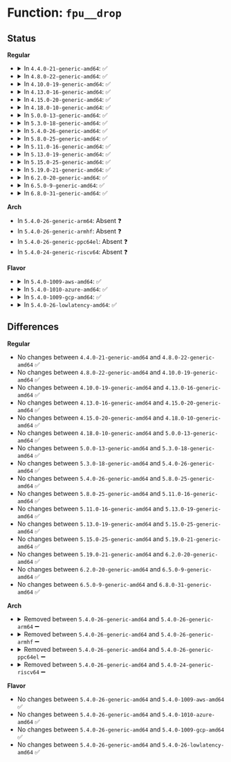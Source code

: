 # Function: <code>fpu__drop</code>

## Status
<b>Regular</b>
<ul>
<li>
<details>
<summary>In <code>4.4.0-21-generic-amd64</code>: ✅</summary>

```c
void fpu__drop(struct fpu * fpu)
```

```json
{
  "name": "fpu__drop",
  "collision_type": "Unique Global",
  "inline_type": "No",
  "funcs": [
    {
      "addr": 18446744071579083248,
      "name": "fpu__drop",
      "external": true,
      "loc": "arch/x86/kernel/fpu/core.c:386",
      "file": "arch/x86/kernel/fpu/core.c",
      "inline": "seen, unknown",
      "caller_inline": [],
      "caller_func": [
        "arch/x86/kernel/process.c:exit_thread",
        "arch/x86/kernel/fpu/core.c:fpu__clear",
        "arch/x86/kernel/fpu/signal.c:__fpu__restore_sig"
      ]
    }
  ],
  "symbols": [
    {
      "addr": 18446744071579083248,
      "name": "fpu__drop",
      "section": ".text",
      "bind": "STB_GLOBAL",
      "size": 101
    }
  ]
}
```
</details>
</li>
<li>
<details>
<summary>In <code>4.8.0-22-generic-amd64</code>: ✅</summary>

```c
void fpu__drop(struct fpu * fpu)
```

```json
{
  "name": "fpu__drop",
  "collision_type": "Unique Global",
  "inline_type": "No",
  "funcs": [
    {
      "addr": 18446744071579080880,
      "name": "fpu__drop",
      "external": true,
      "loc": "arch/x86/kernel/fpu/core.c:476",
      "file": "arch/x86/kernel/fpu/core.c",
      "inline": "seen, unknown",
      "caller_inline": [],
      "caller_func": [
        "arch/x86/kernel/process.c:exit_thread",
        "arch/x86/kernel/fpu/core.c:fpu__clear",
        "arch/x86/kernel/fpu/signal.c:__fpu__restore_sig"
      ]
    }
  ],
  "symbols": [
    {
      "addr": 18446744071579080880,
      "name": "fpu__drop",
      "section": ".text",
      "bind": "STB_GLOBAL",
      "size": 213
    }
  ]
}
```
</details>
</li>
<li>
<details>
<summary>In <code>4.10.0-19-generic-amd64</code>: ✅</summary>

```c
void fpu__drop(struct fpu * fpu)
```

```json
{
  "name": "fpu__drop",
  "collision_type": "Unique Global",
  "inline_type": "No",
  "funcs": [
    {
      "addr": 18446744071579079168,
      "name": "fpu__drop",
      "external": true,
      "loc": "arch/x86/kernel/fpu/core.c:420",
      "file": "arch/x86/kernel/fpu/core.c",
      "inline": "seen, unknown",
      "caller_inline": [],
      "caller_func": [
        "arch/x86/kernel/process.c:exit_thread",
        "arch/x86/kernel/fpu/core.c:fpu__clear",
        "arch/x86/kernel/fpu/signal.c:__fpu__restore_sig"
      ]
    }
  ],
  "symbols": [
    {
      "addr": 18446744071579079168,
      "name": "fpu__drop",
      "section": ".text",
      "bind": "STB_GLOBAL",
      "size": 181
    }
  ]
}
```
</details>
</li>
<li>
<details>
<summary>In <code>4.13.0-16-generic-amd64</code>: ✅</summary>

```c
void fpu__drop(struct fpu * fpu)
```

```json
{
  "name": "fpu__drop",
  "collision_type": "Unique Global",
  "inline_type": "No",
  "funcs": [
    {
      "addr": 18446744071579070768,
      "name": "fpu__drop",
      "external": true,
      "loc": "arch/x86/kernel/fpu/core.c:413",
      "file": "arch/x86/kernel/fpu/core.c",
      "inline": "seen, unknown",
      "caller_inline": [],
      "caller_func": [
        "arch/x86/kernel/process.c:exit_thread",
        "arch/x86/kernel/fpu/core.c:fpu__clear",
        "arch/x86/kernel/fpu/signal.c:__fpu__restore_sig"
      ]
    }
  ],
  "symbols": [
    {
      "addr": 18446744071579070768,
      "name": "fpu__drop",
      "section": ".text",
      "bind": "STB_GLOBAL",
      "size": 193
    }
  ]
}
```
</details>
</li>
<li>
<details>
<summary>In <code>4.15.0-20-generic-amd64</code>: ✅</summary>

```c
void fpu__drop(struct fpu * fpu)
```

```json
{
  "name": "fpu__drop",
  "collision_type": "Unique Global",
  "inline_type": "No",
  "funcs": [
    {
      "addr": 18446744071579079680,
      "name": "fpu__drop",
      "external": true,
      "loc": "arch/x86/kernel/fpu/core.c:340",
      "file": "arch/x86/kernel/fpu/core.c",
      "inline": "seen, unknown",
      "caller_inline": [],
      "caller_func": [
        "arch/x86/kernel/process.c:exit_thread",
        "arch/x86/kernel/fpu/core.c:fpu__clear",
        "arch/x86/kernel/fpu/signal.c:__fpu__restore_sig"
      ]
    }
  ],
  "symbols": [
    {
      "addr": 18446744071579079680,
      "name": "fpu__drop",
      "section": ".text",
      "bind": "STB_GLOBAL",
      "size": 207
    }
  ]
}
```
</details>
</li>
<li>
<details>
<summary>In <code>4.18.0-10-generic-amd64</code>: ✅</summary>

```c
void fpu__drop(struct fpu * fpu)
```

```json
{
  "name": "fpu__drop",
  "collision_type": "Unique Global",
  "inline_type": "No",
  "funcs": [
    {
      "addr": 18446744071579085120,
      "name": "fpu__drop",
      "external": true,
      "loc": "arch/x86/kernel/fpu/core.c:341",
      "file": "arch/x86/kernel/fpu/core.c",
      "inline": "seen, unknown",
      "caller_inline": [],
      "caller_func": [
        "arch/x86/kernel/process.c:exit_thread",
        "arch/x86/kernel/fpu/core.c:fpu__clear",
        "arch/x86/kernel/fpu/signal.c:__fpu__restore_sig"
      ]
    }
  ],
  "symbols": [
    {
      "addr": 18446744071579085120,
      "name": "fpu__drop",
      "section": ".text",
      "bind": "STB_GLOBAL",
      "size": 203
    }
  ]
}
```
</details>
</li>
<li>
<details>
<summary>In <code>5.0.0-13-generic-amd64</code>: ✅</summary>

```c
void fpu__drop(struct fpu * fpu)
```

```json
{
  "name": "fpu__drop",
  "collision_type": "Unique Global",
  "inline_type": "No",
  "funcs": [
    {
      "addr": 18446744071579090496,
      "name": "fpu__drop",
      "external": true,
      "loc": "arch/x86/kernel/fpu/core.c:339",
      "file": "arch/x86/kernel/fpu/core.c",
      "inline": "seen, unknown",
      "caller_inline": [],
      "caller_func": [
        "arch/x86/kernel/process.c:exit_thread",
        "arch/x86/kernel/fpu/core.c:fpu__clear",
        "arch/x86/kernel/fpu/signal.c:__fpu__restore_sig"
      ]
    }
  ],
  "symbols": [
    {
      "addr": 18446744071579090496,
      "name": "fpu__drop",
      "section": ".text",
      "bind": "STB_GLOBAL",
      "size": 203
    }
  ]
}
```
</details>
</li>
<li>
<details>
<summary>In <code>5.3.0-18-generic-amd64</code>: ✅</summary>

```c
void fpu__drop(struct fpu * fpu)
```

```json
{
  "name": "fpu__drop",
  "collision_type": "Unique Global",
  "inline_type": "No",
  "funcs": [
    {
      "addr": 18446744071579099904,
      "name": "fpu__drop",
      "external": true,
      "loc": "arch/x86/kernel/fpu/core.c:276",
      "file": "arch/x86/kernel/fpu/core.c",
      "inline": "seen, unknown",
      "caller_inline": [],
      "caller_func": [
        "arch/x86/kernel/process.c:exit_thread",
        "arch/x86/kernel/fpu/core.c:fpu__clear"
      ]
    }
  ],
  "symbols": [
    {
      "addr": 18446744071579099904,
      "name": "fpu__drop",
      "section": ".text",
      "bind": "STB_GLOBAL",
      "size": 197
    }
  ]
}
```
</details>
</li>
<li>
<details>
<summary>In <code>5.4.0-26-generic-amd64</code>: ✅</summary>

```c
void fpu__drop(struct fpu * fpu)
```

```json
{
  "name": "fpu__drop",
  "collision_type": "Unique Global",
  "inline_type": "No",
  "funcs": [
    {
      "addr": 18446744071579101888,
      "name": "fpu__drop",
      "external": true,
      "loc": "arch/x86/kernel/fpu/core.c:276",
      "file": "arch/x86/kernel/fpu/core.c",
      "inline": "seen, unknown",
      "caller_inline": [],
      "caller_func": [
        "arch/x86/kernel/process.c:exit_thread",
        "arch/x86/kernel/fpu/core.c:fpu__clear"
      ]
    }
  ],
  "symbols": [
    {
      "addr": 18446744071579101888,
      "name": "fpu__drop",
      "section": ".text",
      "bind": "STB_GLOBAL",
      "size": 197
    }
  ]
}
```
</details>
</li>
<li>
<details>
<summary>In <code>5.8.0-25-generic-amd64</code>: ✅</summary>

```c
void fpu__drop(struct fpu * fpu)
```

```json
{
  "name": "fpu__drop",
  "collision_type": "Unique Global",
  "inline_type": "No",
  "funcs": [
    {
      "addr": 18446744071579114848,
      "name": "fpu__drop",
      "external": true,
      "loc": "arch/x86/kernel/fpu/core.c:282",
      "file": "arch/x86/kernel/fpu/core.c",
      "inline": "seen, unknown",
      "caller_inline": [],
      "caller_func": [
        "arch/x86/kernel/process.c:exit_thread",
        "arch/x86/kernel/process.c:exit_thread"
      ]
    }
  ],
  "symbols": [
    {
      "addr": 18446744071579114848,
      "name": "fpu__drop",
      "section": ".text",
      "bind": "STB_GLOBAL",
      "size": 191
    }
  ]
}
```
</details>
</li>
<li>
<details>
<summary>In <code>5.11.0-16-generic-amd64</code>: ✅</summary>

```c
void fpu__drop(struct fpu * fpu)
```

```json
{
  "name": "fpu__drop",
  "collision_type": "Unique Global",
  "inline_type": "No",
  "funcs": [
    {
      "addr": 18446744071579114896,
      "name": "fpu__drop",
      "external": true,
      "loc": "arch/x86/kernel/fpu/core.c:322",
      "file": "arch/x86/kernel/fpu/core.c",
      "inline": "seen, unknown",
      "caller_inline": [],
      "caller_func": [
        "arch/x86/kernel/process.c:exit_thread",
        "arch/x86/kernel/process.c:exit_thread"
      ]
    }
  ],
  "symbols": [
    {
      "addr": 18446744071579114896,
      "name": "fpu__drop",
      "section": ".text",
      "bind": "STB_GLOBAL",
      "size": 155
    }
  ]
}
```
</details>
</li>
<li>
<details>
<summary>In <code>5.13.0-19-generic-amd64</code>: ✅</summary>

```c
void fpu__drop(struct fpu * fpu)
```

```json
{
  "name": "fpu__drop",
  "collision_type": "Unique Global",
  "inline_type": "No",
  "funcs": [
    {
      "addr": 18446744071579121552,
      "name": "fpu__drop",
      "external": true,
      "loc": "arch/x86/kernel/fpu/core.c:322",
      "file": "arch/x86/kernel/fpu/core.c",
      "inline": "seen, unknown",
      "caller_inline": [],
      "caller_func": [
        "arch/x86/kernel/process.c:exit_thread",
        "arch/x86/kernel/process.c:exit_thread"
      ]
    }
  ],
  "symbols": [
    {
      "addr": 18446744071579121552,
      "name": "fpu__drop",
      "section": ".text",
      "bind": "STB_GLOBAL",
      "size": 155
    }
  ]
}
```
</details>
</li>
<li>
<details>
<summary>In <code>5.15.0-25-generic-amd64</code>: ✅</summary>

```c
void fpu__drop(struct fpu * fpu)
```

```json
{
  "name": "fpu__drop",
  "collision_type": "Unique Global",
  "inline_type": "No",
  "funcs": [
    {
      "addr": 18446744071579146528,
      "name": "fpu__drop",
      "external": true,
      "loc": "arch/x86/kernel/fpu/core.c:298",
      "file": "arch/x86/kernel/fpu/core.c",
      "inline": "seen, unknown",
      "caller_inline": [],
      "caller_func": [
        "arch/x86/kernel/process.c:exit_thread",
        "arch/x86/kernel/process.c:exit_thread",
        "arch/x86/kernel/fpu/core.c:fpu_flush_thread"
      ]
    }
  ],
  "symbols": [
    {
      "addr": 18446744071579146528,
      "name": "fpu__drop",
      "section": ".text",
      "bind": "STB_GLOBAL",
      "size": 149
    }
  ]
}
```
</details>
</li>
<li>
<details>
<summary>In <code>5.19.0-21-generic-amd64</code>: ✅</summary>

```c
void fpu__drop(struct fpu * fpu)
```

```json
{
  "name": "fpu__drop",
  "collision_type": "Unique Global",
  "inline_type": "No",
  "funcs": [
    {
      "addr": 18446744071579186928,
      "name": "fpu__drop",
      "external": true,
      "loc": "arch/x86/kernel/fpu/core.c:644",
      "file": "arch/x86/kernel/fpu/core.c",
      "inline": "seen, unknown",
      "caller_inline": [],
      "caller_func": [
        "arch/x86/kernel/process.c:exit_thread",
        "arch/x86/kernel/process.c:exit_thread",
        "arch/x86/kernel/fpu/core.c:fpu_flush_thread"
      ]
    }
  ],
  "symbols": [
    {
      "addr": 18446744071579186928,
      "name": "fpu__drop",
      "section": ".text",
      "bind": "STB_GLOBAL",
      "size": 245
    }
  ]
}
```
</details>
</li>
<li>
<details>
<summary>In <code>6.2.0-20-generic-amd64</code>: ✅</summary>

```c
void fpu__drop(struct fpu * fpu)
```

```json
{
  "name": "fpu__drop",
  "collision_type": "Unique Global",
  "inline_type": "No",
  "funcs": [
    {
      "addr": 18446744071579242752,
      "name": "fpu__drop",
      "external": true,
      "loc": "arch/x86/kernel/fpu/core.c:641",
      "file": "arch/x86/kernel/fpu/core.c",
      "inline": "seen, unknown",
      "caller_inline": [],
      "caller_func": [
        "arch/x86/kernel/process.c:exit_thread",
        "arch/x86/kernel/process.c:exit_thread",
        "arch/x86/kernel/fpu/core.c:fpu_reset_fpregs"
      ]
    }
  ],
  "symbols": [
    {
      "addr": 18446744071579242752,
      "name": "fpu__drop",
      "section": ".text",
      "bind": "STB_GLOBAL",
      "size": 245
    }
  ]
}
```
</details>
</li>
<li>
<details>
<summary>In <code>6.5.0-9-generic-amd64</code>: ✅</summary>

```c
void fpu__drop(struct fpu * fpu)
```

```json
{
  "name": "fpu__drop",
  "collision_type": "Unique Global",
  "inline_type": "No",
  "funcs": [
    {
      "addr": 18446744071579249408,
      "name": "fpu__drop",
      "external": true,
      "loc": "arch/x86/kernel/fpu/core.c:641",
      "file": "arch/x86/kernel/fpu/core.c",
      "inline": "seen, unknown",
      "caller_inline": [],
      "caller_func": [
        "arch/x86/kernel/process.c:exit_thread",
        "arch/x86/kernel/process.c:exit_thread"
      ]
    }
  ],
  "symbols": [
    {
      "addr": 18446744071579249408,
      "name": "fpu__drop",
      "section": ".text",
      "bind": "STB_GLOBAL",
      "size": 245
    }
  ]
}
```
</details>
</li>
<li>
<details>
<summary>In <code>6.8.0-31-generic-amd64</code>: ✅</summary>

```c
void fpu__drop(struct fpu * fpu)
```

```json
{
  "name": "fpu__drop",
  "collision_type": "Unique Global",
  "inline_type": "No",
  "funcs": [
    {
      "addr": 18446744071579278448,
      "name": "fpu__drop",
      "external": true,
      "loc": "arch/x86/kernel/fpu/core.c:676",
      "file": "arch/x86/kernel/fpu/core.c",
      "inline": "seen, unknown",
      "caller_inline": [],
      "caller_func": [
        "arch/x86/kernel/process.c:exit_thread"
      ]
    }
  ],
  "symbols": [
    {
      "addr": 18446744071579278448,
      "name": "fpu__drop",
      "section": ".text",
      "bind": "STB_GLOBAL",
      "size": 245
    }
  ]
}
```
</details>
</li>
</ul>
<b>Arch</b>
<ul>
<li>
In <code>5.4.0-26-generic-arm64</code>: Absent ❓
</li>
<li>
In <code>5.4.0-26-generic-armhf</code>: Absent ❓
</li>
<li>
In <code>5.4.0-26-generic-ppc64el</code>: Absent ❓
</li>
<li>
In <code>5.4.0-24-generic-riscv64</code>: Absent ❓
</li>
</ul>
<b>Flavor</b>
<ul>
<li>
<details>
<summary>In <code>5.4.0-1009-aws-amd64</code>: ✅</summary>

```c
void fpu__drop(struct fpu * fpu)
```

```json
{
  "name": "fpu__drop",
  "collision_type": "Unique Global",
  "inline_type": "No",
  "funcs": [
    {
      "addr": 18446744071579102272,
      "name": "fpu__drop",
      "external": true,
      "loc": "arch/x86/kernel/fpu/core.c:276",
      "file": "arch/x86/kernel/fpu/core.c",
      "inline": "seen, unknown",
      "caller_inline": [],
      "caller_func": [
        "arch/x86/kernel/process.c:exit_thread",
        "arch/x86/kernel/fpu/core.c:fpu__clear"
      ]
    }
  ],
  "symbols": [
    {
      "addr": 18446744071579102272,
      "name": "fpu__drop",
      "section": ".text",
      "bind": "STB_GLOBAL",
      "size": 197
    }
  ]
}
```
</details>
</li>
<li>
<details>
<summary>In <code>5.4.0-1010-azure-amd64</code>: ✅</summary>

```c
void fpu__drop(struct fpu * fpu)
```

```json
{
  "name": "fpu__drop",
  "collision_type": "Unique Global",
  "inline_type": "No",
  "funcs": [
    {
      "addr": 18446744071579034688,
      "name": "fpu__drop",
      "external": true,
      "loc": "arch/x86/kernel/fpu/core.c:276",
      "file": "arch/x86/kernel/fpu/core.c",
      "inline": "seen, unknown",
      "caller_inline": [],
      "caller_func": [
        "arch/x86/kernel/process.c:exit_thread",
        "arch/x86/kernel/fpu/core.c:fpu__clear"
      ]
    }
  ],
  "symbols": [
    {
      "addr": 18446744071579034688,
      "name": "fpu__drop",
      "section": ".text",
      "bind": "STB_GLOBAL",
      "size": 197
    }
  ]
}
```
</details>
</li>
<li>
<details>
<summary>In <code>5.4.0-1009-gcp-amd64</code>: ✅</summary>

```c
void fpu__drop(struct fpu * fpu)
```

```json
{
  "name": "fpu__drop",
  "collision_type": "Unique Global",
  "inline_type": "No",
  "funcs": [
    {
      "addr": 18446744071579101824,
      "name": "fpu__drop",
      "external": true,
      "loc": "arch/x86/kernel/fpu/core.c:276",
      "file": "arch/x86/kernel/fpu/core.c",
      "inline": "seen, unknown",
      "caller_inline": [],
      "caller_func": [
        "arch/x86/kernel/process.c:exit_thread",
        "arch/x86/kernel/fpu/core.c:fpu__clear"
      ]
    }
  ],
  "symbols": [
    {
      "addr": 18446744071579101824,
      "name": "fpu__drop",
      "section": ".text",
      "bind": "STB_GLOBAL",
      "size": 197
    }
  ]
}
```
</details>
</li>
<li>
<details>
<summary>In <code>5.4.0-26-lowlatency-amd64</code>: ✅</summary>

```c
void fpu__drop(struct fpu * fpu)
```

```json
{
  "name": "fpu__drop",
  "collision_type": "Unique Global",
  "inline_type": "No",
  "funcs": [
    {
      "addr": 18446744071579106528,
      "name": "fpu__drop",
      "external": true,
      "loc": "arch/x86/kernel/fpu/core.c:276",
      "file": "arch/x86/kernel/fpu/core.c",
      "inline": "seen, unknown",
      "caller_inline": [],
      "caller_func": [
        "arch/x86/kernel/process.c:exit_thread",
        "arch/x86/kernel/fpu/core.c:fpu__clear"
      ]
    }
  ],
  "symbols": [
    {
      "addr": 18446744071579106528,
      "name": "fpu__drop",
      "section": ".text",
      "bind": "STB_GLOBAL",
      "size": 270
    }
  ]
}
```
</details>
</li>
</ul>

## Differences
<b>Regular</b>
<ul>
<li>
No changes between <code>4.4.0-21-generic-amd64</code> and <code>4.8.0-22-generic-amd64</code> ✅
</li>
<li>
No changes between <code>4.8.0-22-generic-amd64</code> and <code>4.10.0-19-generic-amd64</code> ✅
</li>
<li>
No changes between <code>4.10.0-19-generic-amd64</code> and <code>4.13.0-16-generic-amd64</code> ✅
</li>
<li>
No changes between <code>4.13.0-16-generic-amd64</code> and <code>4.15.0-20-generic-amd64</code> ✅
</li>
<li>
No changes between <code>4.15.0-20-generic-amd64</code> and <code>4.18.0-10-generic-amd64</code> ✅
</li>
<li>
No changes between <code>4.18.0-10-generic-amd64</code> and <code>5.0.0-13-generic-amd64</code> ✅
</li>
<li>
No changes between <code>5.0.0-13-generic-amd64</code> and <code>5.3.0-18-generic-amd64</code> ✅
</li>
<li>
No changes between <code>5.3.0-18-generic-amd64</code> and <code>5.4.0-26-generic-amd64</code> ✅
</li>
<li>
No changes between <code>5.4.0-26-generic-amd64</code> and <code>5.8.0-25-generic-amd64</code> ✅
</li>
<li>
No changes between <code>5.8.0-25-generic-amd64</code> and <code>5.11.0-16-generic-amd64</code> ✅
</li>
<li>
No changes between <code>5.11.0-16-generic-amd64</code> and <code>5.13.0-19-generic-amd64</code> ✅
</li>
<li>
No changes between <code>5.13.0-19-generic-amd64</code> and <code>5.15.0-25-generic-amd64</code> ✅
</li>
<li>
No changes between <code>5.15.0-25-generic-amd64</code> and <code>5.19.0-21-generic-amd64</code> ✅
</li>
<li>
No changes between <code>5.19.0-21-generic-amd64</code> and <code>6.2.0-20-generic-amd64</code> ✅
</li>
<li>
No changes between <code>6.2.0-20-generic-amd64</code> and <code>6.5.0-9-generic-amd64</code> ✅
</li>
<li>
No changes between <code>6.5.0-9-generic-amd64</code> and <code>6.8.0-31-generic-amd64</code> ✅
</li>
</ul>
<b>Arch</b>
<ul>
<li>
<details>
<summary>Removed between <code>5.4.0-26-generic-amd64</code> and <code>5.4.0-26-generic-arm64</code> ➖</summary>

```c
void fpu__drop(struct fpu * fpu)
```
</details>
</li>
<li>
<details>
<summary>Removed between <code>5.4.0-26-generic-amd64</code> and <code>5.4.0-26-generic-armhf</code> ➖</summary>

```c
void fpu__drop(struct fpu * fpu)
```
</details>
</li>
<li>
<details>
<summary>Removed between <code>5.4.0-26-generic-amd64</code> and <code>5.4.0-26-generic-ppc64el</code> ➖</summary>

```c
void fpu__drop(struct fpu * fpu)
```
</details>
</li>
<li>
<details>
<summary>Removed between <code>5.4.0-26-generic-amd64</code> and <code>5.4.0-24-generic-riscv64</code> ➖</summary>

```c
void fpu__drop(struct fpu * fpu)
```
</details>
</li>
</ul>
<b>Flavor</b>
<ul>
<li>
No changes between <code>5.4.0-26-generic-amd64</code> and <code>5.4.0-1009-aws-amd64</code> ✅
</li>
<li>
No changes between <code>5.4.0-26-generic-amd64</code> and <code>5.4.0-1010-azure-amd64</code> ✅
</li>
<li>
No changes between <code>5.4.0-26-generic-amd64</code> and <code>5.4.0-1009-gcp-amd64</code> ✅
</li>
<li>
No changes between <code>5.4.0-26-generic-amd64</code> and <code>5.4.0-26-lowlatency-amd64</code> ✅
</li>
</ul>
